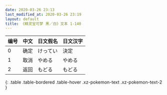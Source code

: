 ```yaml
---
date: 2020-03-26 23:13
last_modified_at: 2020-03-26 23:19
layout: default
title: 《精灵宝可梦 黑／白》文本 1-140
---
```

| 编号 | 中文 | 日文假名 | 日文汉字 |
| ---- | ---- | ---- | --- |
| 0 | 确定 | けってい | 決定 |
| 1 | 取消 | やめる | やめる |
| 2 | 返回 | もどる | もどる |
{: .table .table-bordered .table-hover .xz-pokemon-text .xz-pokemon-text-2 }